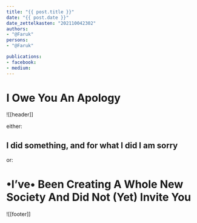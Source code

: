 ```yaml
---
title: "{{ post.title }}"
date: "{{ post.date }}"
date_zettelkasten: "202110042302"
authors:
- "@Faruk"
persons:
- "@Faruk"

publications:
- facebook:
- medium: 
---
```

# I Owe You An Apology

![[header]]

either:
## I did something, and for what I did I am sorry

or:
# •I’ve• Been Creating A Whole New Society And Did Not (Yet) Invite You


![[footer]]